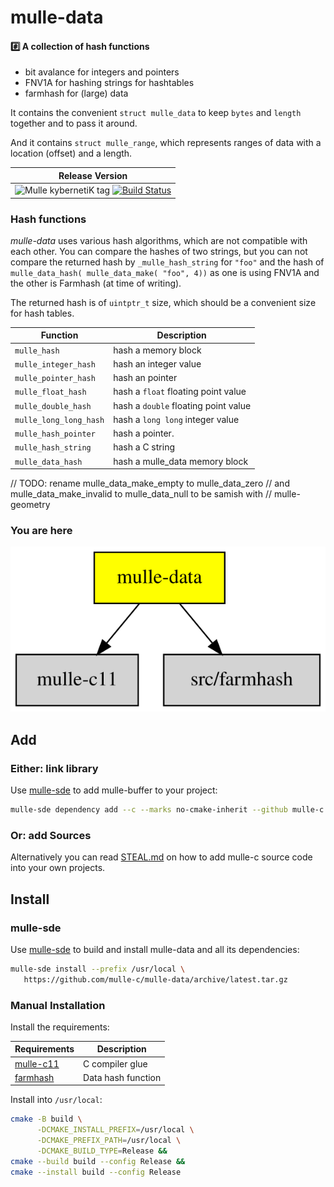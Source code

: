 # mulle-data

#### #️⃣ A collection of hash functions

* bit avalance for integers and pointers
* FNV1A for hashing strings for hashtables
* farmhash for (large) data

It contains the convenient `struct mulle_data` to keep `bytes` and
`length` together and to pass it around.

And it contains `struct mulle_range`, which represents ranges of data with
a location (offset) and a length.


| Release Version
|-----------------------------------
| ![Mulle kybernetiK tag](https://img.shields.io/github/tag/mulle-c/mulle-data.svg?branch=release) [![Build Status](https://github.com/mulle-c/mulle-data/workflows/CI/badge.svg?branch=release)](//github.com/mulle-c/mulle-data/actions)


### Hash functions

*mulle-data* uses various hash algorithms, which are not compatible with
each other. You can compare the hashes of two strings, but you can not compare
the returned hash by `_mulle_hash_string` for `"foo"` and the hash of
`mulle_data_hash( mulle_data_make( "foo", 4))` as one is using FNV1A and the
other is Farmhash (at time of writing).

The returned hash is of `uintptr_t` size, which should be a convenient size
for hash tables.


| Function               | Description
|------------------------|------------------------------
| `mulle_hash`           | hash a memory block
| `mulle_integer_hash`   | hash an integer value
| `mulle_pointer_hash`   | hash an pointer
| `mulle_float_hash`     | hash a `float`  floating point value
| `mulle_double_hash`    | hash a `double` floating point value
| `mulle_long_long_hash` | hash a `long long` integer value
| `mulle_hash_pointer`   | hash a pointer.
| `mulle_hash_string`    | hash a C string
| `mulle_data_hash`      | hash a mulle_data memory block


// TODO: rename mulle_data_make_empty to mulle_data_zero
// and mulle_data_make_invalid to mulle_data_null to be samish with
// mulle-geometry

### You are here

![Overview](overview.dot.svg)


## Add

### Either: link library

Use [mulle-sde](//github.com/mulle-sde) to add mulle-buffer to your project:

``` sh
mulle-sde dependency add --c --marks no-cmake-inherit --github mulle-c mulle-buffer
```

### Or: add Sources

Alternatively you can read [STEAL.md](//github.com/mulle-c11/dox/STEAL.md) on
how to add mulle-c source code into your own projects.


## Install

### mulle-sde

Use [mulle-sde](//github.com/mulle-sde) to build and install mulle-data
and all its dependencies:

``` sh
mulle-sde install --prefix /usr/local \
   https://github.com/mulle-c/mulle-data/archive/latest.tar.gz
```

### Manual Installation


Install the requirements:

Requirements                                | Description
--------------------------------------------|-----------------------
[mulle-c11](//github.com/mulle-c/mulle-c11) | C compiler glue
[farmhash](//github.com/mulle-c/farmhash-c) | Data hash function

Install into `/usr/local`:

``` sh
cmake -B build \
      -DCMAKE_INSTALL_PREFIX=/usr/local \
      -DCMAKE_PREFIX_PATH=/usr/local \
      -DCMAKE_BUILD_TYPE=Release &&
cmake --build build --config Release &&
cmake --install build --config Release
```
